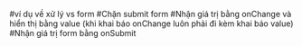 #ví dụ về xử lý vs form
#Chặn submit form
#Nhận giá trị bằng onChange và hiển thị bằng value (khi khai báo onChange luôn phải đi kèm khai báo value)
#Nhận giá trị form bằng onSubmit
